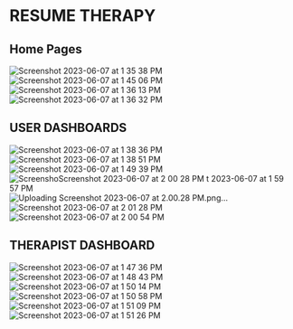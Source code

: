 # RESUME THERAPY
## Home Pages
![Screenshot 2023-06-07 at 1 35 38 PM](https://github.com/veeratharva6/Resume-Therapy/assets/64340527/a0c71f4c-36bb-4432-a336-66cb2edbee80)
![Screenshot 2023-06-07 at 1 45 06 PM](https://github.com/veeratharva6/Resume-Therapy/assets/64340527/41e33763-a23b-476b-9f9e-7583d6dfa8a2)
![Screenshot 2023-06-07 at 1 36 13 PM](https://github.com/veeratharva6/Resume-Therapy/assets/64340527/8f23bf01-29e4-484a-a7af-18ab7eeaf311)
![Screenshot 2023-06-07 at 1 36 32 PM](https://github.com/veeratharva6/Resume-Therapy/assets/64340527/17b1d293-4bdc-4f3d-8724-c9206d8305c4)

## USER DASHBOARDS
![Screenshot 2023-06-07 at 1 38 36 PM](https://github.com/veeratharva6/Resume-Therapy/assets/64340527/d1444091-f08e-4ea5-8daf-7a5f1391fd3a)
![Screenshot 2023-06-07 at 1 38 51 PM](https://github.com/veeratharva6/Resume-Therapy/assets/64340527/cf638165-d467-4f94-ab9e-15d322650ef4)![Screenshot 2023-06-07 at 1 49 39 PM](https://github.com/veeratharva6/Resume-Therapy/assets/64340527/af7ae7c0-3bb1-4e7d-9e1c-9436f5acdc3d)
![Screensho![Screenshot 2023-06-07 at 2 00 28 PM](https://github.com/veeratharva6/Resume-Therapy/assets/64340527/d179d0ff-b68e-4931-97e2-f892334190f0)
t 2023-06-07 at 1 59 57 PM](https://github.com/veeratharva6/Resume-Therapy/assets/64340527/4e941dc6-12f1-4312-b7f8-c113eddf4cde)
![Uploading Screenshot 2023-06-07 at 2.00.28 PM.png…]()
![Screenshot 2023-06-07 at 2 01 28 PM](https://github.com/veeratharva6/Resume-Therapy/assets/64340527/8706a902-e7fa-47cd-9bbe-60e40d8675f7)
![Screenshot 2023-06-07 at 2 00 54 PM](https://github.com/veeratharva6/Resume-Therapy/assets/64340527/51968690-9a6c-4553-9000-0465040d14e9)


## THERAPIST DASHBOARD
![Screenshot 2023-06-07 at 1 47 36 PM](https://github.com/veeratharva6/Resume-Therapy/assets/64340527/821ecb80-4de1-4ae5-820f-f9a68bc881e9)
![Screenshot 2023-06-07 at 1 48 43 PM](https://github.com/veeratharva6/Resume-Therapy/assets/64340527/cceb6b15-2c73-421a-a1f3-bcacb4c3a0d9)
![Screenshot 2023-06-07 at 1 50 14 PM](https://github.com/veeratharva6/Resume-Therapy/assets/64340527/9bd32557-6670-4825-99b5-807efec5e035)
![Screenshot 2023-06-07 at 1 50 58 PM](https://github.com/veeratharva6/Resume-Therapy/assets/64340527/d5988568-2cd8-4dce-a80a-1180c6270a87)
![Screenshot 2023-06-07 at 1 51 09 PM](https://github.com/veeratharva6/Resume-Therapy/assets/64340527/8e2252ce-3298-4714-b7c8-de03b4e52b47)
![Screenshot 2023-06-07 at 1 51 26 PM](https://github.com/veeratharva6/Resume-Therapy/assets/64340527/fda942a6-07b7-4a44-bcd0-654c468f6b03)

